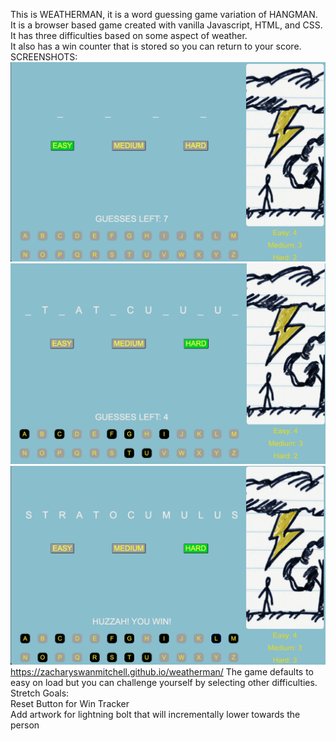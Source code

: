 This is WEATHERMAN, it is a word guessing game variation of HANGMAN. <br>
It is a browser based game created with vanilla Javascript, HTML, and CSS.<br>
It has three difficulties based on some aspect of weather.<br>
It also has a win counter that is stored so you can return to your score.<br>
SCREENSHOTS:
![Easy-Start](<assets/Screenshot 2023-10-12 at 17.36.48.png>)
![Hard-Mid](<assets/Screenshot 2023-10-12 at 17.37.35.png>)
![Game Win - Score Increase](<assets/Screenshot 2023-10-12 at 17.38.26.png>)
<br>
https://zacharyswanmitchell.github.io/weatherman/
The game defaults to easy on load but you can challenge yourself by selecting other difficulties.
<br>
Stretch Goals:<br>
Reset Button for Win Tracker<br>
Add artwork for lightning bolt that will incrementally lower towards the person<br>
